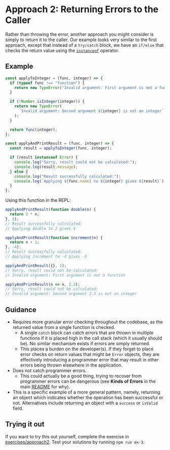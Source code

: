 # Approach 2: Returning Errors to the Caller

Rather than throwing the error, another approach you might consider is simply to return it to the caller. Our example looks very similar to the first approach, except that instead of a `try/catch` block, we have an `if/else` that checks the return value using the [`instanceof`](https://developer.mozilla.org/en-US/docs/Web/JavaScript/Reference/Operators/instanceof) operator.

## Example

```js
const applyToInteger = (func, integer) => {
  if (typeof func !== "function") {
    return new TypeError("Invalid argument: First argument is not a function");
  }

  if (!Number.isInteger(integer)) {
    return new TypeError(
      `Invalid argument: Second argument ${integer} is not an integer`
    );
  }

  return func(integer);
};

const applyAndPrintResult = (func, integer) => {
  const result = applyToInteger(func, integer);

  if (result instanceof Error) {
    console.log("Sorry, result could not be calculated:");
    console.log(result.message);
  } else {
    console.log("Result successfully calculated:");
    console.log(`Applying ${func.name} to ${integer} gives ${result}`);
  }
};
```

Using this function in the REPL:

```js
applyAndPrintResult(function double(n) {
  return 2 * n;
}, 2);
// Result successfully calculated:
// Applying double to 2 gives 4

applyAndPrintResult(function increment(n) {
  return n + 1;
}, -4);
// Result successfully calculated:
// Applying increment to -4 gives -3

applyAndPrintResult({}, 2);
// Sorry, result could not be calculated:
// Invalid argument: First argument is not a function

applyAndPrintResult(n => n, 2.3);
// Sorry, result could not be calculated:
// Invalid argument: Second argument 2.3 is not an integer
```

## Guidance

- Requires more granular error checking throughout the codebase, as the returned value from a single function is checked.
  - A single `catch` block can catch errors that are thrown in multiple functions if it is placed high in the call stack (which it usually should be). No similar mechanism exists if errors are simply returned.
  - This places a burden on the developer(s). If they forget to place error checks on return values that might be `Error` objects, they are effectively introducing a programmer error that may result in other errors being thrown elsewhere in the application.
- Does not catch programmer errors.
  - This could actually be a good thing, trying to recover from programmer errors can be dangerous (see **Kinds of Errors** in the main [README](../README.md) for why).
- This is a specific example of a more general pattern, namely, returning an object which indicates whether the operation has been successful or not. Alternatives include returning an object with a `success` or `isValid` field.

## Trying it out

If you want to try this out yourself, complete the exercise in [exercises/approach2](../exercises/approach2). Test your solutions by running `npm run ex-3`.
